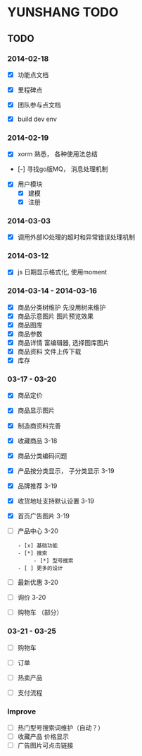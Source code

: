 YUNSHANG TODO
=============

## TODO

### 2014-02-18

- [x] 功能点文档
- [x] 里程碑点
- [x] 团队参与点文档

- [x] build dev env

### 2014-02-19
- [x] xorm 熟悉， 各种使用法总结
- [-] 寻找go版MQ， 消息处理机制

- [x] 用户模块
    - [x] 建模
    - [x] 注册

### 2014-03-03

- [x] 调用外部IO处理的超时和异常错误处理机制

### 2014-03-12

- [x] js 日期显示格式化, 使用moment

### 2014-03-14 - 2014-03-16

- [x] 商品分类树维护  先没用树来维护
- [x] 商品示意图片    图片预览效果
- [x] 商品图库
- [x] 商品参数
- [x] 商品详情        富编辑器, 选择图库图片
- [x] 商品资料        文件上传下载
- [x] 库存

### 03-17 - 03-20
- [x] 商品定价
- [x] 商品显示图片
- [x] 制造商资料完善
- [x] 收藏商品                    3-18
- [x] 商品分类编码问题


- [x] 产品按分类显示， 子分类显示    3-19
- [x] 品牌推荐                    3-19
- [x] 收货地址支持默认设置         3-19

- [x] 首页广告图片                 3-19

- [ ] 产品中心                    3-20

      - [x] 基础功能
      - [*] 搜索
           - [*] 型号搜索
      - [ ] 更多的设计


- [ ] 最新优惠                     3-20
- [ ] 询价                         3-20
- [ ] 购物车 （部分）


### 03-21 - 03-25

- [ ] 购物车
- [ ] 订单
- [ ] 热卖产品
- [ ] 支付流程


### Improve
- [ ] 热门型号搜索词维护（自动？）
- [ ] 收藏产品 价格显示
- [ ] 广告图片可点击链接
